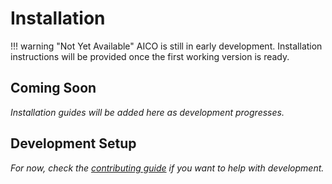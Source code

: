 # Installation

!!! warning "Not Yet Available"
    AICO is still in early development. Installation instructions will be provided once the first working version is ready.

## Coming Soon

*Installation guides will be added here as development progresses.*

## Development Setup

*For now, check the [contributing guide](../development/contributing.md) if you want to help with development.*
